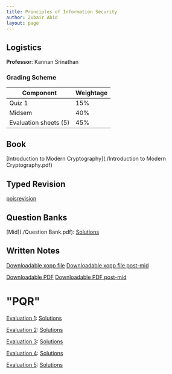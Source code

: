 ```yaml
---
title: Principles of Information Security
author: Zubair Abid
layout: page
---
```



## Logistics

**Professor**: Kannan Srinathan

### Grading Scheme

| Component             | Weightage |
|-----------------------|-----------|
| Quiz 1                | 15%       |
| Midsem                | 40%       |
| Evaluation sheets (5) | 45%       |

## Book

[Introduction to Modern Cryptography](./Introduction to Modern Cryptography.pdf)

## Typed Revision

[poisrevision](poisrevision)

## Question Banks

[Mid](./Question Bank.pdf): [Solutions](./midsemsolutions.pdf)

## Written Notes

[Downloadable xopp file](./notes-pois.xopp) [Downloadable xopp file post-mid](./notes-poispostmid.xopp)

[Downloadable PDF](./notes-pois.pdf) [Downloadable PDF post-mid](./notes-poispostmid.pdf)

# "PQR"

[Evaluation 1](./PQR1.pdf): [Solutions](./eval1/eval1.pdf)

[Evaluation 2](./PQR2.pdf): [Solutions](./eval2/eval2.pdf)

[Evaluation 3](./PQR3.pdf): [Solutions](./eval3/eval3.pdf)

[Evaluation 4](./eval4/PQR4-1.pdf): [Solutions](./eval4/20171076_ev4.pdf)

[Evaluation 5](./eval5/PQR5.pdf): [Solutions](./eval5/eval5.pdf)
